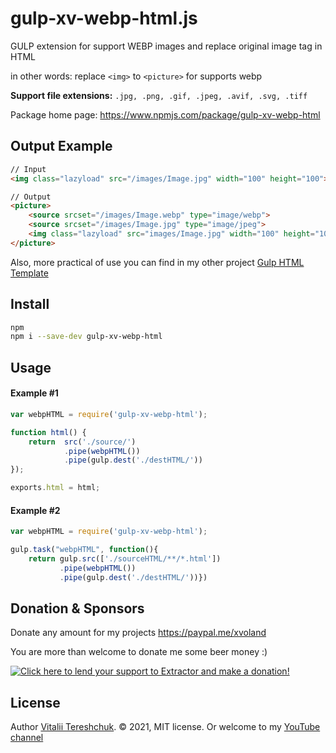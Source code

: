 # gulp-xv-webp-html.js
GULP extension for support WEBP images and replace original image tag in HTML

in other words: replace `<img>` to `<picture>` for supports webp

**Support file extensions:**  `.jpg, .png, .gif, .jpeg, .avif, .svg, .tiff`

Package home page: https://www.npmjs.com/package/gulp-xv-webp-html

## Output Example

```html
// Input
<img class="lazyload" src="/images/Image.jpg" width="100" height="100">
```

```html
// Output
<picture>
    <source srcset="/images/Image.webp" type="image/webp">
    <source srcset="/images/Image.jpg" type="image/jpeg">
    <img class="lazyload" src="images/Image.jpg" width="100" height="100">
</picture>
```

Also, more practical of use you can find in my other project [Gulp HTML Template](https://github.com/xvoland/Gulp-HTML-Template.git)


## Install

```bash
npm
npm i --save-dev gulp-xv-webp-html
```


## Usage
#### Example #1
```javascript
var webpHTML = require('gulp-xv-webp-html');

function html() {
    return  src('./source/')
            .pipe(webpHTML())
            .pipe(gulp.dest('./destHTML/'))
});

exports.html = html;
```


#### Example #2
```javascript
var webpHTML = require('gulp-xv-webp-html');

gulp.task("webpHTML", function(){
    return gulp.src(['./sourceHTML/**/*.html'])
           .pipe(webpHTML())
           .pipe(gulp.dest('./destHTML/'))})
```




## Donation & Sponsors

Donate any amount for my projects <a href='https://paypal.me/xvoland'>https://paypal.me/xvoland</a>


You are more than welcome to donate me some beer money :)

<a href='https://www.paypal.com/cgi-bin/webscr?cmd=_s-xclick&hosted_button_id=9D4YBRWH8QURU'><img alt='Click here to lend your support to Extractor and make a donation!' src='https://www.paypalobjects.com/en_US/GB/i/btn/btn_donateCC_LG.gif' border='0' /></a>




## License

Author [Vitalii Tereshchuk](https://dotoca.net). &copy; 2021, MIT license.
Or welcome to my <a href='https://www.youtube.com/user/xVoLAnD'>YouTube channel</a>